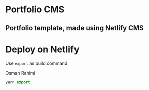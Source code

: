 # Portfolio CMS

## Portfolio template, made using Netlify CMS

# Deploy on Netlify

Use `export` as build command

Osman Rahimi

```js
yarn export
```
